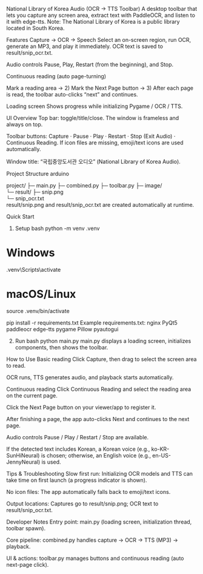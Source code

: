 National Library of Korea Audio (OCR → TTS Toolbar)
A desktop toolbar that lets you capture any screen area, extract text with PaddleOCR, and listen to it with edge-tts.
Note: The National Library of Korea is a public library located in South Korea.

Features
Capture → OCR → Speech
Select an on-screen region, run OCR, generate an MP3, and play it immediately.
OCR text is saved to result/snip_ocr.txt.

Audio controls
Pause, Play, Restart (from the beginning), and Stop.

Continuous reading (auto page-turning)

Mark a reading area → 2) Mark the Next Page button → 3) After each page is read, the toolbar auto-clicks “next” and continues.

Loading screen
Shows progress while initializing Pygame / OCR / TTS.

UI Overview
Top bar: toggle/title/close. The window is frameless and always on top.

Toolbar buttons: Capture · Pause · Play · Restart · Stop (Exit Audio) · Continuous Reading.
If icon files are missing, emoji/text icons are used automatically.

Window title: “국립중앙도서관 오디오” (National Library of Korea Audio).

Project Structure
arduino

project/
├─ main.py
├─ combined.py
├─ toolbar.py
├─ image/                
└─ result/
   ├─ snip.png          
   └─ snip_ocr.txt       
result/snip.png and result/snip_ocr.txt are created automatically at runtime.

Quick Start
1) Setup
bash
python -m venv .venv
# Windows
.venv\Scripts\activate
# macOS/Linux
source .venv/bin/activate

pip install -r requirements.txt
Example requirements.txt:
nginx
PyQt5
paddleocr
edge-tts
pygame
Pillow
pyautogui

2) Run
bash
python main.py
main.py displays a loading screen, initializes components, then shows the toolbar.

How to Use
Basic reading
Click Capture, then drag to select the screen area to read.

OCR runs, TTS generates audio, and playback starts automatically.

Continuous reading
Click Continuous Reading and select the reading area on the current page.

Click the Next Page button on your viewer/app to register it.

After finishing a page, the app auto-clicks Next and continues to the next page.

Audio controls
Pause / Play / Restart / Stop are available.

If the detected text includes Korean, a Korean voice (e.g., ko-KR-SunHiNeural) is chosen; otherwise, an English voice (e.g., en-US-JennyNeural) is used.

Tips & Troubleshooting
Slow first run: Initializing OCR models and TTS can take time on first launch (a progress indicator is shown).

No icon files: The app automatically falls back to emoji/text icons.

Output locations: Captures go to result/snip.png; OCR text to result/snip_ocr.txt.

Developer Notes
Entry point: main.py (loading screen, initialization thread, toolbar spawn).

Core pipeline: combined.py handles capture → OCR → TTS (MP3) → playback.

UI & actions: toolbar.py manages buttons and continuous reading (auto next-page click).

